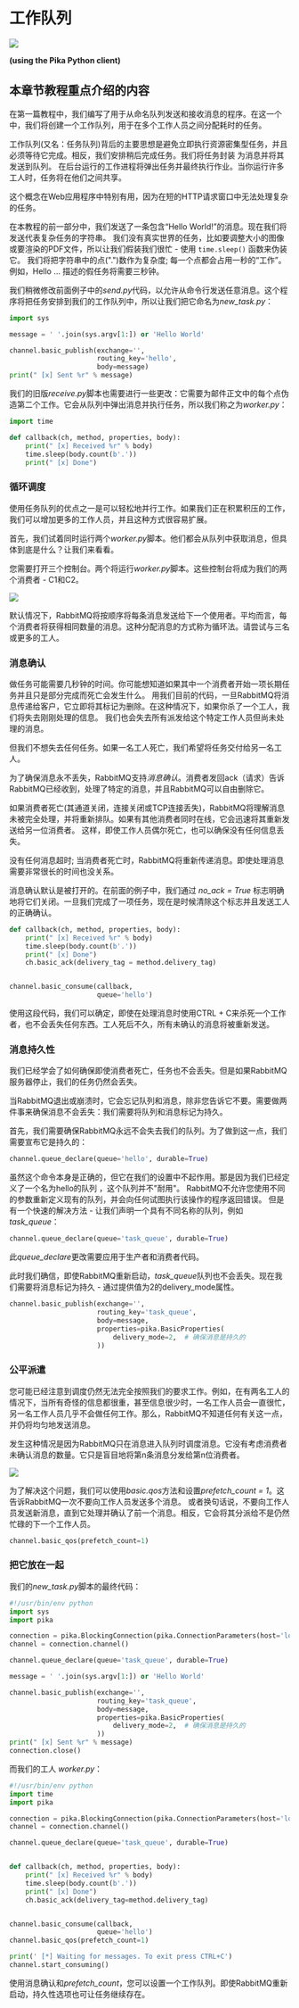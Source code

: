 # 工作队列

![](https://img.vim-cn.com/05/9875c4bc4e3e79bb873acfc4f7f222ad885898.png)

**(using the Pika Python client)**

## 本章节教程重点介绍的内容

在第一篇教程中，我们编写了用于从命名队列发送和接收消息的程序。在这一个中，我们将创建一个工作队列，用于在多个工作人员之间分配耗时的任务。

工作队列(又名：任务队列)背后的主要思想是避免立即执行资源密集型任务，并且必须等待它完成。相反，我们安排稍后完成任务。我们将任务封装 为消息并将其发送到队列。
在后台运行的工作进程将弹出任务并最终执行作业。当你运行许多工人时，任务将在他们之间共享。

这个概念在Web应用程序中特别有用，因为在短的HTTP请求窗口中无法处理复杂的任务。

在本教程的前一部分中，我们发送了一条包含“Hello World!”的消息。现在我们将发送代表复杂任务的字符串。
我们没有真实世界的任务，比如要调整大小的图像或要渲染的PDF文件，所以让我们假装我们很忙 - 使用 <code>time.sleep()</code> 函数来伪装它。
我们将把字符串中的点(".")数作为复杂度; 每一个点都会占用一秒的“工作”。例如，Hello ... 描述的假任务将需要三秒钟。

我们稍微修改前面例子中的*send.py*代码，以允许从命令行发送任意消息。这个程序将把任务安排到我们的工作队列中，所以让我们把它命名为*new_task.py*：

```python
import sys

message = ' '.join(sys.argv[1:]) or 'Hello World'

channel.basic_publish(exchange='',
                      routing_key='hello',
                      body=message)
print(" [x] Sent %r" % message)
```

我们的旧版*receive.py*脚本也需要进行一些更改：它需要为邮件正文中的每个点伪造第二个工作。它会从队列中弹出消息并执行任务，所以我们称之为*worker.py*：

```python
import time

def callback(ch, method, properties, body):
    print(" [x] Received %r" % body)
    time.sleep(body.count(b'.'))
    print(" [x] Done")
```

### 循环调度

使用任务队列的优点之一是可以轻松地并行工作。如果我们正在积累积压的工作，我们可以增加更多的工作人员，并且这种方式很容易扩展。

首先，我们试着同时运行两个*worker.py*脚本。他们都会从队列中获取消息，但具体到底是什么？让我们来看看。

您需要打开三个控制台。两个将运行*worker.py*脚本。这些控制台将成为我们的两个消费者 - C1和C2。

![](https://img.vim-cn.com/93/582d363346c5d7f316f745e963cf4d1c62c9be.jpg)

默认情况下，RabbitMQ将按顺序将每条消息发送给下一个使用者。平均而言，每个消费者将获得相同数量的消息。这种分配消息的方式称为循环法。请尝试与三名或更多的工人。

### 消息确认

做任务可能需要几秒钟的时间。你可能想知道如果其中一个消费者开始一项长期任务并且只是部分完成而死亡会发生什么。
用我们目前的代码，一旦RabbitMQ将消息传递给客户，它立即将其标记为删除。在这种情况下，如果你杀了一个工人，我们将失去刚刚处理的信息。
我们也会失去所有派发给这个特定工作人员但尚未处理的消息。

但我们不想失去任何任务。如果一名工人死亡，我们希望将任务交付给另一名工人。

为了确保消息永不丢失，RabbitMQ支持*消息确认*。消费者发回ack（请求）告诉RabbitMQ已经收到，处理了特定的消息，并且RabbitMQ可以自由删除它。

如果消费者死亡(其通道关闭，连接关闭或TCP连接丢失)，RabbitMQ将理解消息未被完全处理，并将重新排队。如果有其他消费者同时在线，它会迅速将其重新发送给另一位消费者。
这样，即使工作人员偶尔死亡，也可以确保没有任何信息丢失。

没有任何消息超时; 当消费者死亡时，RabbitMQ将重新传递消息。即使处理消息需要非常很长的时间也没关系。

消息确认默认是被打开的。在前面的例子中，我们通过 *no_ack = True* 标志明确地将它们关闭。一旦我们完成了一项任务，现在是时候清除这个标志并且发送工人的正确确认。

```python
def callback(ch, method, properties, body):
    print(" [x] Received %r" % body)
    time.sleep(body.count(b'.'))
    print(" [x] Done")
    ch.basic_ack(delivery_tag = method.delivery_tag)


channel.basic_consume(callback,
                      queue='hello')
```

使用这段代码，我们可以确定，即使在处理消息时使用CTRL + C来杀死一个工作者，也不会丢失任何东西。工人死后不久，所有未确认的消息将被重新发送。


### 消息持久性

我们已经学会了如何确保即使消费者死亡，任务也不会丢失。但是如果RabbitMQ服务器停止，我们的任务仍然会丢失。

当RabbitMQ退出或崩溃时，它会忘记队列和消息，除非您告诉它不要。需要做两件事来确保消息不会丢失：我们需要将队列和消息标记为持久。

首先，我们需要确保RabbitMQ永远不会失去我们的队列。为了做到这一点，我们需要宣布它是持久的：

```python
channel.queue_declare(queue='hello', durable=True)
```

虽然这个命令本身是正确的，但它在我们的设置中不起作用。那是因为我们已经定义了一个名为hello的队列 ，这个队列并不"耐用"。
RabbitMQ不允许您使用不同的参数重新定义现有的队列，并会向任何试图执行该操作的程序返回错误。
但是有一个快速的解决方法 - 让我们声明一个具有不同名称的队列，例如*task_queue*：

```python
channel.queue_declare(queue='task_queue', durable=True)
```

此*queue_declare*更改需要应用于生产者和消费者代码。

此时我们确信，即使RabbitMQ重新启动，*task_queue*队列也不会丢失。现在我们需要将消息标记为持久 - 通过提供值为2的delivery_mode属性。

```python
channel.basic_publish(exchange='',
                      routing_key='task_queue',
                      body=message,
                      properties=pika.BasicProperties(
                          delivery_mode=2,  # 确保消息是持久的
                      ))
```

### 公平派遣

您可能已经注意到调度仍然无法完全按照我们的要求工作。例如，在有两名工人的情况下，当所有奇怪的信息都很重，甚至信息很少时，一名工作人员会一直很忙，
另一名工作人员几乎不会做任何工作。那么，RabbitMQ不知道任何有关这一点，并仍将均匀地发送消息。

发生这种情况是因为RabbitMQ只在消息进入队列时调度消息。它没有考虑消费者未确认消息的数量。它只是盲目地将第n条消息分发给第n位消费者。

![](https://img.vim-cn.com/78/a3796d113a89038463ed2613e0292f74a22ec3.png)

为了解决这个问题，我们可以使用*basic.qos*方法和设置*prefetch_count = 1*。这告诉RabbitMQ一次不要向工作人员发送多个消息。
或者换句话说，不要向工作人员发送新消息，直到它处理并确认了前一个消息。相反，它会将其分派给不是仍然忙碌的下一个工作人员。

```python
channel.basic_qos(prefetch_count=1)
```

### 把它放在一起

我们的*new_task.py*脚本的最终代码：

```python
#!/usr/bin/env python
import sys
import pika

connection = pika.BlockingConnection(pika.ConnectionParameters(host='localhost'))
channel = connection.channel()

channel.queue_declare(queue='task_queue', durable=True)

message = ' '.join(sys.argv[1:]) or 'Hello World'

channel.basic_publish(exchange='',
                      routing_key='task_queue',
                      body=message,
                      properties=pika.BasicProperties(
                          delivery_mode=2,  # 确保消息是持久的
                      ))
print(" [x] Sent %r" % message)
connection.close()
```

而我们的工人 *worker.py*：

```python
#!/usr/bin/env python
import time
import pika

connection = pika.BlockingConnection(pika.ConnectionParameters(host='localhost'))
channel = connection.channel()

channel.queue_declare(queue='task_queue', durable=True)


def callback(ch, method, properties, body):
    print(" [x] Received %r" % body)
    time.sleep(body.count(b'.'))
    print(" [x] Done")
    ch.basic_ack(delivery_tag=method.delivery_tag)


channel.basic_consume(callback,
                      queue='hello')
channel.basic_qos(prefetch_count=1)

print(' [*] Waiting for messages. To exit press CTRL+C')
channel.start_consuming()
```

使用消息确认和*prefetch_count*，您可以设置一个工作队列。即使RabbitMQ重新启动，持久性选项也可让任务继续存在。
